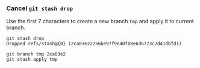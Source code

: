 ### Cancel `git stash drop`

Use the first 7 characters to create a new branch `tmp` and apply it to current branch.

```
git stash drop
Dropped refs/stash@{0} (2ca03e22256be97f9e40f08e6d6773c7d41dbfd1)
```

```
git branch tmp 2ca03e2
git stash apply tmp
```